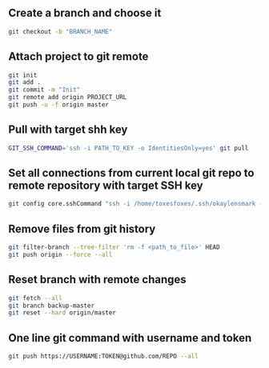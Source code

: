 ## Create a branch and choose it
```bash
git checkout -b "BRANCH_NAME"
```

## Attach project to git remote
```bash
git init
git add .
git commit -m "Init"
git remote add origin PROJECT_URL
git push -u -f origin master
```

## Pull with target shh key
```bash
GIT_SSH_COMMAND='ssh -i PATH_TO_KEY -o IdentitiesOnly=yes' git pull
```

## Set all connections from current local git repo to remote repository with target SSH key
```bash
git config core.sshCommand "ssh -i /home/toxesfoxes/.ssh/okaylensmark -o IdentitiesOnly=yes"
```

## Remove files from git history
```bash
git filter-branch --tree-filter 'rm -f <path_to_file>' HEAD
git push origin --force --all
```

## Reset branch with remote changes
```bash
git fetch --all
git branch backup-master
git reset --hard origin/master
```

## One line git command with username and token
```bash
git push https://USERNAME:TOKEN@github.com/REPO --all
```
